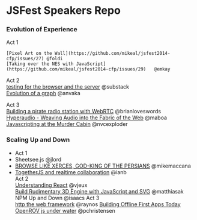 # JSFest Speakers Repo

### Evolution of Experience

Act 1			
			
	[Pixel Art on the Wall](https://github.com/mikeal/jsfest2014-cfp/issues/27)	@foldi	
	[Taking over the NES with JavaScript](https://github.com/mikeal/jsfest2014-cfp/issues/29)	@emkay	
Act 2			
	[testing for the browser and the server](https://github.com/mikeal/jsfest2014-cfp/issues/3)	@substack	
	[Evolution of a graph](https://github.com/mikeal/jsfest2014-cfp/issues/43)	@anvaka	
			
Act 3			
	[Building a pirate radio station with WebRTC](https://github.com/mikeal/jsfest2014-cfp/issues/15)	@brianloveswords	
	[Hyperaudio - Weaving Audio into the Fabric of the Web](https://github.com/mikeal/jsfest2014-cfp/issues/59)	@maboa
	[Javascripting at the Murder Cabin](https://github.com/mikeal/jsfest2014-cfp/issues/22)	@nvcexploder	
		

### Scaling Up and Down

 * Act 1			
  * Sheetsee.js	@jlord	
  * [BROWSE LIKE XERCES, GOD-KING OF THE PERSIANS](https://github.com/mikeal/jsfest2014-cfp/issues/13)	@mikemaccana	
  * [TogetherJS and realtime collaboration](https://github.com/mikeal/jsfest2014-cfp/issues/33)	@ianb	
Act 2			
	[Understanding React](https://github.com/mikeal/jsfest2014-cfp/issues/26)	@vjeux	
	[Build Rudimentary 3D Engine with JavaScript and SVG](https://github.com/mikeal/jsfest2014-cfp/issues/11)	@matthiasak	
	NPM Up and Down	@isaacs	
Act 3			
	[http the web framework](https://github.com/mikeal/jsfest2014-cfp/issues/50)	@raynos	
	[Building Offline First Apps Today](https://github.com/mikeal/jsfest2014-cfp/issues/36)
	[OpenROV js under water](https://github.com/mikeal/jsfest2014-cfp/issues/44)	@pchristensen	
